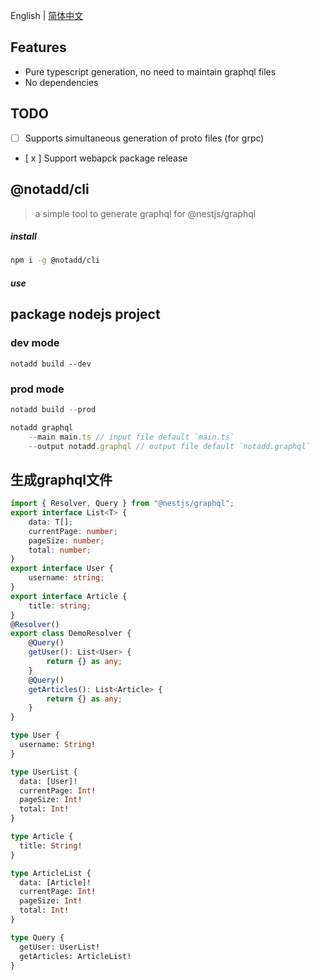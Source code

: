 English | [简体中文](README_zh.md)


## Features

- Pure typescript generation, no need to maintain graphql files
- No dependencies

## TODO

- [ ] Supports simultaneous generation of proto files (for grpc)    
- [ x ] Support webapck package release

## @notadd/cli
> a simple tool to generate graphql for @nestjs/graphql

##### install

```sh
npm i -g @notadd/cli
```

##### use


## package nodejs project

### dev mode
```
notadd build --dev
```
### prod mode
```ts
notadd build --prod
```

```ts
notadd graphql 
    --main main.ts // input file default `main.ts`
    --output notadd.graphql // output file default `notadd.graphql`
```

## 生成graphql文件

```ts
import { Resolver, Query } from "@nestjs/graphql";
export interface List<T> {
    data: T[];
    currentPage: number;
    pageSize: number;
    total: number;
}
export interface User {
    username: string;
}
export interface Article {
    title: string;
}
@Resolver()
export class DemoResolver {
    @Query()
    getUser(): List<User> {
        return {} as any;
    }
    @Query()
    getArticles(): List<Article> {
        return {} as any;
    }
}
```

```graphql
type User {
  username: String!
}

type UserList {
  data: [User]!
  currentPage: Int!
  pageSize: Int!
  total: Int!
}

type Article {
  title: String!
}

type ArticleList {
  data: [Article]!
  currentPage: Int!
  pageSize: Int!
  total: Int!
}

type Query {
  getUser: UserList!
  getArticles: ArticleList!
}
```
